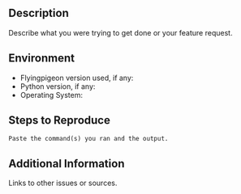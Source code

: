 ## Description

Describe what you were trying to get done or your feature request.

## Environment

* Flyingpigeon version used, if any:
* Python version, if any:
* Operating System:

## Steps to Reproduce

```
Paste the command(s) you ran and the output.
```

## Additional Information

Links to other issues or sources.
